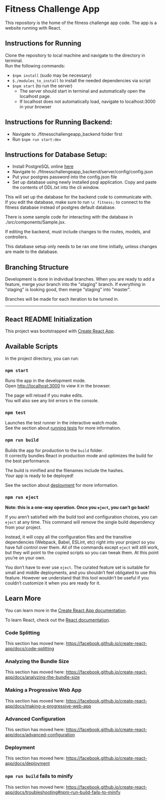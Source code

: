 # Fitness Challenge App
This repository is the home of the fitness challenge app code. The app is a website running with React.

## Instructions for Running
Clone the repository to local machine and navigate to the directory in terminal.  
Run the following commands:
- `$npm install` (sudo may be necessary)
- `$./modules_to_install` to install the needed dependencies via script
- `$npm start` (to run the server)
	- The server should start in terminal and automatically open the localhost page.
	- If localhost does not automatically load, navigate to localhost:3000 in your browser

## Instructions for Running Backend:
- Navigate to ./fitnesschallengeapp_backend folder first
- Run `$npm run start:dev`

## Instructions for Database Setup:
- Install PostgreSQL online [here](https://www.postgresql.org/download/)
- Navigate to ./fitnesschallengeapp_backend/server/config/config.json
- Put your postgres password into the config.json file
- Set up database using newly installed psql application. Copy and paste the contents of DDL.txt into the cli window.

This will set up the database for the backend code to communicate with.  
If you edit the database, make sure to run `\c fitness;` to connect to the fitness database instead of postgres default database.

There is some sample code for interacting with the database in ./src/components/Sample.jsx.

If editing the backend, must include changes to the routes, models, and controllers.

This database setup only needs to be ran one time initially, unless changes are made to the database.

## Branching Structure
Development is done in individual branches. When you are ready to add a feature, merge your branch into the "staging" branch. If everything in "staging" is looking good, then merge "staging" into "master".

Branches will be made for each iteration to be turned in.

---

## React README Initialization
This project was bootstrapped with [Create React App](https://github.com/facebook/create-react-app).

## Available Scripts

In the project directory, you can run:

### `npm start`

Runs the app in the development mode.<br>
Open [http://localhost:3000](http://localhost:3000) to view it in the browser.

The page will reload if you make edits.<br>
You will also see any lint errors in the console.

### `npm test`

Launches the test runner in the interactive watch mode.<br>
See the section about [running tests](https://facebook.github.io/create-react-app/docs/running-tests) for more information.

### `npm run build`

Builds the app for production to the `build` folder.<br>
It correctly bundles React in production mode and optimizes the build for the best performance.

The build is minified and the filenames include the hashes.<br>
Your app is ready to be deployed!

See the section about [deployment](https://facebook.github.io/create-react-app/docs/deployment) for more information.

### `npm run eject`

**Note: this is a one-way operation. Once you `eject`, you can’t go back!**

If you aren’t satisfied with the build tool and configuration choices, you can `eject` at any time. This command will remove the single build dependency from your project.

Instead, it will copy all the configuration files and the transitive dependencies (Webpack, Babel, ESLint, etc) right into your project so you have full control over them. All of the commands except `eject` will still work, but they will point to the copied scripts so you can tweak them. At this point you’re on your own.

You don’t have to ever use `eject`. The curated feature set is suitable for small and middle deployments, and you shouldn’t feel obligated to use this feature. However we understand that this tool wouldn’t be useful if you couldn’t customize it when you are ready for it.

## Learn More

You can learn more in the [Create React App documentation](https://facebook.github.io/create-react-app/docs/getting-started).

To learn React, check out the [React documentation](https://reactjs.org/).

### Code Splitting

This section has moved here: https://facebook.github.io/create-react-app/docs/code-splitting

### Analyzing the Bundle Size

This section has moved here: https://facebook.github.io/create-react-app/docs/analyzing-the-bundle-size

### Making a Progressive Web App

This section has moved here: https://facebook.github.io/create-react-app/docs/making-a-progressive-web-app

### Advanced Configuration

This section has moved here: https://facebook.github.io/create-react-app/docs/advanced-configuration

### Deployment

This section has moved here: https://facebook.github.io/create-react-app/docs/deployment

### `npm run build` fails to minify

This section has moved here: https://facebook.github.io/create-react-app/docs/troubleshooting#npm-run-build-fails-to-minify
